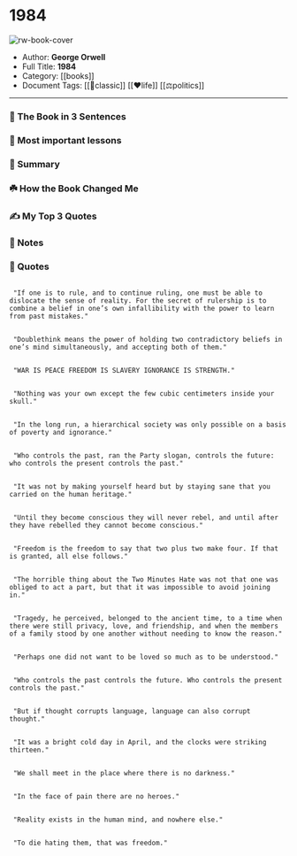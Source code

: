 # 1984

![rw-book-cover](https://is4-ssl.mzstatic.com/image/thumb/Publication128/v4/90/ca/3a/90ca3ac5-2270-fafd-7a6c-78b70e5f2375/9783962725297.jpg/1400x1867bb.jpeg)

- Author: **George Orwell**
- Full Title: **1984**
- Category: [[books]]
- Document Tags: [[📖classic]] [[❤life]] [[⚖politics]] 
---
### 🚀 The Book in 3 Sentences

### 🎨 Most important lessons

### 📒 Summary

### ☘️ How the Book Changed Me

### ✍️ My Top 3 Quotes

### 📝 Notes

### 📜 Quotes

```ad-quote 

 "If one is to rule, and to continue ruling, one must be able to dislocate the sense of reality. For the secret of rulership is to combine a belief in one’s own infallibility with the power to learn from past mistakes."
```

```ad-quote 

 "Doublethink means the power of holding two contradictory beliefs in one’s mind simultaneously, and accepting both of them."
```

```ad-quote 

 "WAR IS PEACE FREEDOM IS SLAVERY IGNORANCE IS STRENGTH."
```

```ad-quote 

 "Nothing was your own except the few cubic centimeters inside your skull."
```

```ad-quote 

 "In the long run, a hierarchical society was only possible on a basis of poverty and ignorance."
```

```ad-quote 

 "Who controls the past, ran the Party slogan, controls the future: who controls the present controls the past."
```

```ad-quote 

 "It was not by making yourself heard but by staying sane that you carried on the human heritage."
```

```ad-quote 

 "Until they become conscious they will never rebel, and until after they have rebelled they cannot become conscious."
```

```ad-quote 

 "Freedom is the freedom to say that two plus two make four. If that is granted, all else follows."
```

```ad-quote 

 "The horrible thing about the Two Minutes Hate was not that one was obliged to act a part, but that it was impossible to avoid joining in."
```

```ad-quote 

 "Tragedy, he perceived, belonged to the ancient time, to a time when there were still privacy, love, and friendship, and when the members of a family stood by one another without needing to know the reason."
```

```ad-quote 

 "Perhaps one did not want to be loved so much as to be understood."
```

```ad-quote 

 "Who controls the past controls the future. Who controls the present controls the past."
```

```ad-quote 

 "But if thought corrupts language, language can also corrupt thought."
```

```ad-quote 

 "It was a bright cold day in April, and the clocks were striking thirteen."
```

```ad-quote 

 "We shall meet in the place where there is no darkness."
```

```ad-quote 

 "In the face of pain there are no heroes."
```

```ad-quote 

 "Reality exists in the human mind, and nowhere else."
```

```ad-quote 

 "To die hating them, that was freedom."
```

